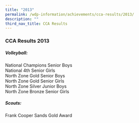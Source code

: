 ```yaml
---
title: "2013"
permalink: /wdp-information/achievements/cca-results/2013/
description: ""
third_nav_title: CCA Results
---
```

### **CCA Results 2013**
##### **Volleyball:**
National Champions Senior Boys<br>
National 4th Senior Girls<br>
North Zone Gold Senior Boys<br>
North Zone Gold Senior Girls<br>
North Zone Silver Junior Boys<br>
North Zone Bronze Senior Girls

##### **Scouts:**
Frank Cooper Sands Gold Award
